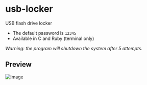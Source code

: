 # usb-locker
USB flash drive locker

- The default password is `12345`
- Available in C and Ruby (terminal only)

*Warning: the program will shutdown the system after 5 attempts.* 

## Preview
![image](https://i.imgur.com/piVEphr.gif)

